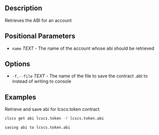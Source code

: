 ## Description
Retrieves the ABI for an account

## Positional Parameters
- `name` _TEXT_ - The name of the account whose abi should be retrieved

## Options
- `-f,--file` _TEXT_ - The name of the file to save the contract .abi to instead of writing to console

## Examples
Retrieve and save abi for lcscs.token contract

```sh
clscs get abi lcscs.token -f lcscs.token.abi
```
```console
saving abi to lcscs.token.abi
```
